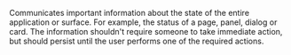 Communicates important information about the state of the entire application or surface.
For example, the status of a page, panel, dialog or card. The information shouldn't require someone
to take immediate action, but should persist until the user performs one of the required actions.
